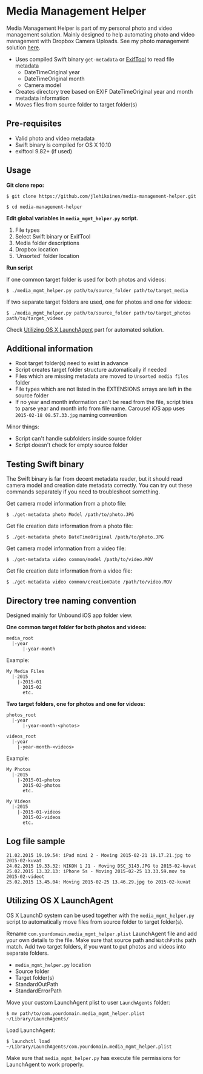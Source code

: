 Media Management Helper
=======================

Media Management Helper is part of my personal photo and video management solution. Mainly designed to help automating photo and video management with Dropbox Camera Uploads. See my photo management solution [here](http://www.trrt.me/#!./md/photo_management.md).

- Uses compiled Swift binary `get-metadata` or  [ExifTool](http://www.sno.phy.queensu.ca/~phil/exiftool/) to read file metadata
    - DateTimeOriginal year
    - DateTimeOriginal month
    - Camera model
- Creates directory tree based on EXIF DateTimeOriginal year and month metadata information
- Moves files from source folder to target folder(s)

Pre-requisites
--------------

- Valid photo and video metadata
- Swift binary is compiled for OS X 10.10
- exiftool 9.82+ (if used)

Usage
-----

**Git clone repo:**

`$ git clone https://github.com/jlehikoinen/media-management-helper.git`

`$ cd media-management-helper`

**Edit global variables in `media_mgmt_helper.py` script.**

1. File types
2. Select Swift binary or ExifTool
3. Media folder descriptions
4. Dropbox location
5. 'Unsorted' folder location

**Run script**

If one common target folder is used for both photos and videos:

`$ ./media_mgmt_helper.py path/to/source_folder path/to/target_media`

If two separate target folders are used, one for photos and one for videos:

`$ ./media_mgmt_helper.py path/to/source_folder path/to/target_photos path/to/target_videos`

Check [Utilizing OS X LaunchAgent](#utilizing-os-x-launchagent) part for automated solution.

Additional information
----------------------

- Root target folder(s) need to exist in advance
- Script creates target folder structure automatically if needed
- Files which are missing metadata are moved to `Unsorted media files` folder
- File types which are not listed in the EXTENSIONS arrays are left in the source folder
- If no year and month information can't be read from the file, script tries to parse year and month info from file name. Carousel iOS app uses `2015-02-18 08.57.33.jpg` naming convention

Minor things:

- Script can't handle subfolders inside source folder
- Script doesn't check for empty source folder

Testing Swift binary
--------------------

The Swift binary is far from decent metadata reader, but it should read camera model and creation date metadata correctly. You can try out these commands separately if you need to troubleshoot something.

Get camera model information from a photo file:

`$ ./get-metadata photo Model /path/to/photo.JPG`

Get file creation date information from a photo file:

`$ ./get-metadata photo DateTimeOriginal /path/to/photo.JPG`

Get camera model information from a video file:

`$ ./get-metadata video common/model /path/to/video.MOV`

Get file creation date information from a video file:

`$ ./get-metadata video common/creationDate /path/to/video.MOV`

Directory tree naming convention
--------------------------------

Designed mainly for Unbound iOS app folder view.

**One common target folder for both photos and videos:**

```
media_root
  |-year
      |-year-month
```

Example:

```
My Media Files
  |-2015
    |-2015-01
      2015-02
      etc.
```

**Two target folders, one for photos and one for videos:**


```
photos_root
  |-year
      |-year-month-<photos>

videos_root
  |-year
    |-year-month-<videos>
```

Example:

```
My Photos
  |-2015
    |-2015-01-photos
      2015-02-photos
      etc.

My Videos
  |-2015
    |-2015-01-videos
      2015-02-videos
      etc.
```

Log file sample
---------------

```
21.02.2015 19.19.54: iPad mini 2 - Moving 2015-02-21 19.17.21.jpg to 2015-02-kuvat
24.02.2015 19.33.32: NIKON 1 J1 - Moving DSC_3143.JPG to 2015-02-kuvat
25.02.2015 13.32.13: iPhone 5s - Moving 2015-02-25 13.33.59.mov to 2015-02-videot
25.02.2015 13.45.04: Moving 2015-02-25 13.46.29.jpg to 2015-02-kuvat
```

Utilizing OS X LaunchAgent
--------------------------

OS X LaunchD system can be used together with the `media_mgmt_helper.py` script to automatically move files from source folder to target folder(s).

Rename `com.yourdomain.media_mgmt_helper.plist` LaunchAgent file and add your own details to the file. Make sure that source path and `WatchPaths` path match. Add two target folders, if you want to put photos and videos into separate folders.

- `media_mgmt_helper.py` location
- Source folder
- Target folder(s)
- StandardOutPath
- StandardErrorPath

Move your custom LaunchAgent plist to user `LaunchAgents` folder:

`$ mv path/to/com.yourdomain.media_mgmt_helper.plist ~/Library/LaunchAgents/`

Load LaunchAgent:

`$ launchctl load ~/Library/LaunchAgents/com.yourdomain.media_mgmt_helper.plist`

Make sure that `media_mgmt_helper.py` has execute file permissions for LaunchAgent to work properly.
